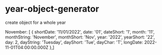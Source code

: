 # year-object-generator
create object for a whole year

November: [
    {
      shortDate: '11/01/2022',
      date: '01',
      dateShort: '1',
      month: '11',
      monthString: 'November',
      monthShort: 'Nov',
      year: '2022',
      yearShort: '22',
      day: 2,
      dayString: 'Tuesday',
      dayShort: 'Tue',
      dayChar: 'T',
      longDate: 2022-11-01T04:00:00.000Z
    },]

